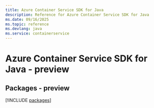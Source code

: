 ```yaml
---
title: Azure Container Service SDK for Java
description: Reference for Azure Container Service SDK for Java
ms.date: 09/16/2025
ms.topic: reference
ms.devlang: java
ms.service: containerservice
---
```

# Azure Container Service SDK for Java - preview
## Packages - preview
[!INCLUDE [packages](container-service-index.md)]